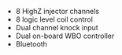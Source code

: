 * 8 HighZ injector channels
* 8 logic level coil control
* Dual channel knock input
* Dual on-board WBO controller
* Bluetooth
